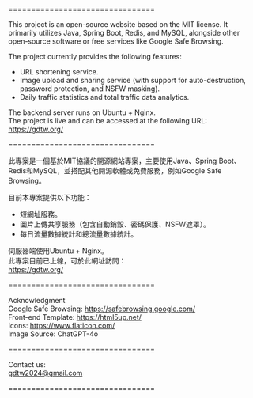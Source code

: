 ================================

This project is an open-source website based on the MIT license. 
It primarily utilizes Java, Spring Boot, Redis, and MySQL, alongside other open-source software or free services like Google Safe Browsing.

The project currently provides the following features: 
- URL shortening service. 
- Image upload and sharing service (with support for auto-destruction, password protection, and NSFW masking).
- Daily traffic statistics and total traffic data analytics.

The backend server runs on Ubuntu + Nginx.  
The project is live and can be accessed at the following URL:     
https://gdtw.org/ 

================================
 
此專案是一個基於MIT協議的開源網站專案，主要使用Java、Spring Boot、Redis和MySQL，並搭配其他開源軟體或免費服務，例如Google Safe Browsing。 

目前本專案提供以下功能： 
- 短網址服務。 
- 圖片上傳共享服務（包含自動銷毀、密碼保護、NSFW遮罩）。 
- 每日流量數據統計和總流量數據統計。 

伺服器端使用Ubuntu + Nginx。  
此專案目前已上線，可於此網址訪問：    
https://gdtw.org/ 

================================

Acknowledgment  
Google Safe Browsing: https://safebrowsing.google.com/  
Front-end Template: https://html5up.net/  
Icons: https://www.flaticon.com/  
Image Source: ChatGPT-4o

================================

Contact us:    
gdtw2024@gmail.com 

================================
